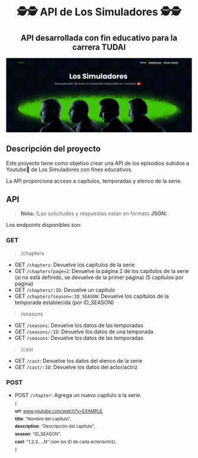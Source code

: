 <div align="center">
<h1>🕵️🕵️ API de Los Simuladores 🕵️🕵️</h1>
<h2>API desarrollada con fin educativo para la carrera TUDAI</h2>

![Captura de pantalla de la página](web-screen.png)

</div>

## Descripción del proyecto

Este proyecto tiene como objetivo crear una API de los episodios subidos a Youtube🔴 de Los Simuladores con fines educativos.

La API proporciona acceso a capítulos, temporadas y elenco de la serie.


## API
>**Nota:** (Las solicitudes y respuestas están en formato **JSON**)

Los endpoints disponibles son:

### GET 
>/chapters
- GET `/chapters`: Devuelve los capítulos de la serie
- GET `/chapters?page=2`: Devuelve la página 2 de los capítulos de la serie (si no está definido, se devuelve de la primer página) (5 capítulos por página)
- GET `/chapters/:ID`: Devuelve un capítulo
- GET `/chapters?season=:ID_SEASON`: Devuelve los capítulos de la temporada establecida (por ID_SEASON)
>/seasons
- GET `/seasons`: Devuelve los datos de las temporadas
- GET `/seasons/:ID`: Devuelve los datos de una temporada
- GET `/seasons`: Devuelve los datos de las temporadas
>/cast
- GET `/cast`: Devuelve los datos del elenco de la serie
- GET `/cast/:ID`: Devuelve los datos del actor/actriz
### POST
- POST `/chapter`: Agrega un nuevo capítulo a la serie. <br>
<sub>{ <br>
  **url**: www.youtube.com/watch?v=EXAMPLE, <br>
  **title**: "Nombre del capítulo", <br>
  **description**: "Descripción del capítulo", <br>
  **season**: "ID_SEASON", <br>
  **cast**: "1,2,3,...,N" (son los ID de cada actor/actriz), <br>
}</sub>
